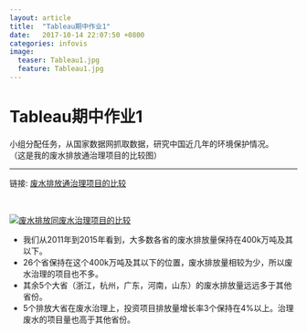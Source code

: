 ```yaml
---
layout: article
title:  "Tableau期中作业1"
date:   2017-10-14 22:07:50 +0800
categories: infovis 
image:
  teaser: Tableau1.jpg
  feature: Tableau1.jpg
---
```


# Tableau期中作业1

小组分配任务，从国家数据网抓取数据，研究中国近几年的环境保护情况。
<br>（这是我的废水排放通治理项目的比较图）

---
链接: [废水排放通治理项目的比较](https://public.tableau.com/views/_18374/1?:embed=y&:display_count=yes)

<html>
<head></head>
<body>
<div>
<p><br></p >
</div>
<div class='tableauPlaceholder' id='viz1515329003731' style='position: relative'><noscript><a href='#'><img alt='废水排放同废水治理项目的比较 ' src='https:&#47;&#47;public.tableau.com&#47;static&#47;images&#47;_1&#47;_18374&#47;1&#47;1_rss.png' style='border: none' /></a></noscript><object class='tableauViz'  style='display:none;'><param name='host_url' value='https%3A%2F%2Fpublic.tableau.com%2F' /> <param name='embed_code_version' value='3' /> <param name='site_root' value='' /><param name='name' value='_18374&#47;1' /><param name='tabs' value='no' /><param name='toolbar' value='yes' /><param name='static_image' value='https:&#47;&#47;public.tableau.com&#47;static&#47;images&#47;_1&#47;_18374&#47;1&#47;1.png' /> <param name='animate_transition' value='yes' /><param name='display_static_image' value='yes' /><param name='display_spinner' value='yes' /><param name='display_overlay' value='yes' /><param name='display_count' value='yes' /></object></div>                <script type='text/javascript'>                    var divElement = document.getElementById('viz1515329003731');                    var vizElement = divElement.getElementsByTagName('object')[0];                    vizElement.style.width='100%';vizElement.style.height=(divElement.offsetWidth*0.75)+'px';                    var scriptElement = document.createElement('script');                    scriptElement.src = 'https://public.tableau.com/javascripts/api/viz_v1.js';                    vizElement.parentNode.insertBefore(scriptElement, vizElement);                </script>
</body>
</html>



- 我们从2011年到2015年看到，大多数各省的废水排放量保持在400k万吨及其以下。
- 26个省保持在这个400k万吨及其以下的位置，废水排放量相较为少，所以废水治理的项目也不多。
- 其余5个大省（浙江，杭州，广东，河南，山东）的废水排放量远远多于其他省份。
- 5个排放大省在废水治理上，投资项目排放量增长率3个保持在4%以上。治理废水的项目量也高于其他省份。